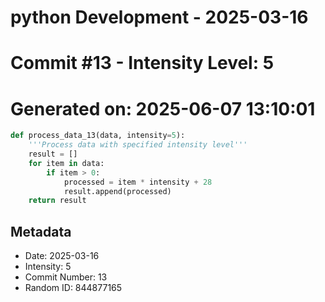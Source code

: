 ﻿# python Development - 2025-03-16
# Commit #13 - Intensity Level: 5
# Generated on: 2025-06-07 13:10:01
```python
def process_data_13(data, intensity=5):
    '''Process data with specified intensity level'''
    result = []
    for item in data:
        if item > 0:
            processed = item * intensity + 28
            result.append(processed)
    return result
```
## Metadata
- Date: 2025-03-16
- Intensity: 5
- Commit Number: 13
- Random ID: 844877165
